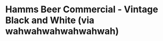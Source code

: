 <!--
id: 407329747
link: http://tumblr.atmos.org/post/407329747/hamms-beer-commercial-vintage-black-and-white
slug: hamms-beer-commercial-vintage-black-and-white
date: Tue Feb 23 2010 10:23:54 GMT-0800 (PST)
publish: 2010-02-023
tags: 
title: Hamms Beer Commercial - Vintage Black and White (via wahwahwahwahwahwah)
-->


Hamms Beer Commercial - Vintage Black and White (via wahwahwahwahwahwah)
========================================================================




